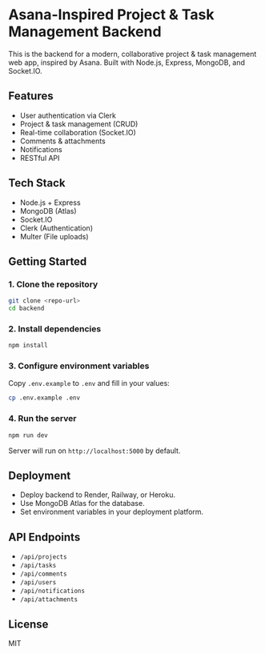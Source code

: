 # Asana-Inspired Project & Task Management Backend

This is the backend for a modern, collaborative project & task management web app, inspired by Asana. Built with Node.js, Express, MongoDB, and Socket.IO.

## Features
- User authentication via Clerk
- Project & task management (CRUD)
- Real-time collaboration (Socket.IO)
- Comments & attachments
- Notifications
- RESTful API

## Tech Stack
- Node.js + Express
- MongoDB (Atlas)
- Socket.IO
- Clerk (Authentication)
- Multer (File uploads)

## Getting Started

### 1. Clone the repository
```bash
git clone <repo-url>
cd backend
```

### 2. Install dependencies
```bash
npm install
```

### 3. Configure environment variables
Copy `.env.example` to `.env` and fill in your values:
```bash
cp .env.example .env
```

### 4. Run the server
```bash
npm run dev
```

Server will run on `http://localhost:5000` by default.

## Deployment
- Deploy backend to Render, Railway, or Heroku.
- Use MongoDB Atlas for the database.
- Set environment variables in your deployment platform.

## API Endpoints
- `/api/projects`
- `/api/tasks`
- `/api/comments`
- `/api/users`
- `/api/notifications`
- `/api/attachments`

## License
MIT